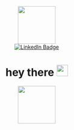 <div id="header" align="center">
  <img src="https://goofy-goldstine-0f8bb1.netlify.app/img/web.gif" width="100"/>
</div>
<div id="badges" align="center">
  <a href="https://www.linkedin.com/in/gustavo-costa-de-andrade-7b255b20b/">
    <img src="https://img.shields.io/badge/LinkedIn-blue?style=for-the-badge&logo=linkedin&logoColor=white" alt="LinkedIn Badge"/>
  </a>
</div>
<h1 align="center">
  hey there
  <img src="https://media.giphy.com/media/hvRJCLFzcasrR4ia7z/giphy.gif" width="30px"/>
</h1>
   <div align="center">
  <img src="https://goofy-goldstine-0f8bb1.netlify.app/img/web.gif" width="100"/>
</div>
